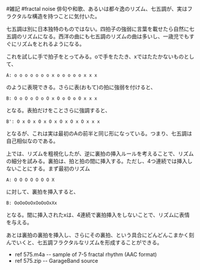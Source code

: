 #雑記
#fractal noise
俳句や和歌、あるいは都々逸のリズム、七五調が、実はフラクタルな構造を持つことに気付いた。

七五調は別に日本独特のものではない。四拍子の強弱に言葉を載せたら自然に七五調のリズムになる。西洋の曲にも七五調のリズムの曲は多いし、一歳児でもすぐにリズムをとれるようになる。

これを試しに手で拍子をとってみる。oで手をたたき、xではたたかないものとして、
```
A: o o o o o o o x o o o o o x x x
```
のように表現できる。さらに表(おもて)の拍に強弱を付けると、
```
B: O o O o O o O x O o O o O x x x
```
となる。表拍だけをことさらに強調すると、
```
B': O x O x O x O x O x O x O x x x
```
となるが、これは実は最初のAの前半と同じ形になっている。つまり、七五調は自己相似なのである。

上では、リズムを粗視化したが、逆に裏拍の挿入ルールを考えることで、リズムの細分を試みる。裏拍は、拍と拍の間に挿入する。ただし、4つ連続では挿入しないことにする。まず最初のリズム
```
A: O O O O O O O X
```
に対して、裏拍を挿入すると、
```
B: OoOoOoOxOoOoOxXx
```
となる。間に挿入されたxは、4連続で裏拍挿入をしないことで、リズムに表情を与える。

あとは裏拍の裏拍を挿入し、さらにその裏拍、という具合にどんどんこまかく刻んでいくと、七五調フラクタルなリズムを形成することができる。
* ref 575.m4a -- sample of 7-5 fractal rhythm (AAC format)
* ref 575.zip -- GarageBand source
<!--  -->



